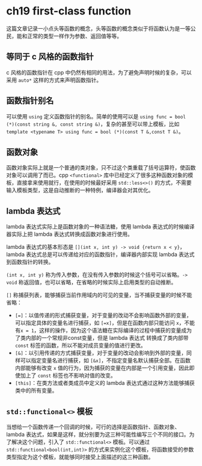 # ch19 first-class function

这篇文章记录一小点头等函数的概念，头等函数的概念类似于将函数认为是一等公民，能和正常的类型一样作为参数、返回值等等。

## 等同于 c 风格的函数指针

c 风格的函数指针在 cpp 中仍然有相同的用法，为了避免声明时候的复杂，可以采用 `auto*` 这样的方式来声明函数指针。

## 函数指针别名

可以使用 `using` 定义函数指针的别名。简单的使用可以是 `using func = bool (*)(const string &, const string &)`，复杂的甚至可以带上模板，比如 `template <typename T> using func = bool (*)(const T &,const T &)`。

## 函数对象

函数对象实际上就是一个普通的类对象，只不过这个类重载了括号运算符，使函数对象可以调用了而已。cpp `<functional>` 库中已经定义了很多这种函数对象的模板，直接拿来使用就行，在使用的时候最好采用 `std::less<>()` 的方式，不需要输入模板类型，这是自动推断的一种特例，编译器会对其优化。

## lambda 表达式

lambda 表达式实际上是函数对象的一种语法糖，使用 lambda 表达式的时候编译器实际上把 lambda 表达式转换成函数对象进行使用。

lambda 表达式的基本形态是 `[](int x, int y) -> void {return x < y}`，lambda 表达式总是可以传递给对应的函数指针，编译器内部实现 lambda 表达式到函数指针的转换。

`(int x, int y)` 称为传入参数，在没有传入参数的时候这个括号可以省略。`-> void` 称返回值，也可以省略，在省略的时候实际上启用类型的自动推断。

`[]` 称捕获列表，能够捕获当前作用域内的可见的变量，当不捕获变量的时候不能省略：

- `[=]`：以值传递的形式捕获变量，对于变量的改动不会影响函数外部的变量，可以指定具体的变量名进行捕获，如 `[=x]`，但是在函数内部只能访问 `x`，不能有`x = 1`，这样的操作，因为这个语法糖在实际编译的过程中捕获的变量成为了类内部的一个常规非const变量，但是 lambda 表达式 转换成了类内部带 `const` 标签的函数，所以不能对成员变量的值进行更改。
- `[&]`：以引用传递的方式捕获变量，对于变量的改动会影响到外部的变量，同样可以指定变量名进行捕获，如 `[&x]`，不指定变量名默认捕获全部。在函数内部能够有改变 `x` 值的行为，因为捕获的变量在内部是一个引用变量，因此即使加上了 `const` 标签也不影响对值的改变。
- `[this]`：在类方法或者类成员中定义的 lambda 表达式通过这种方法能够捕获类中的所有变量。

## `std::functional<>` 模板

当想给一个函数传递一个回调的时候，可行的选择是函数指针、函数对象、lambda 表达式，如果是这样，就分别要为这三种可能性编写三个不同的接口。为了解决这个问题，引入了 `std::functional<>` 模板。可以通过 `std::functional<bool(int,int)>` 的方式来实例化这个模板，将函数接受的参数类型指定为这个模板，就能够同时接受上面描述的这三种函数。
